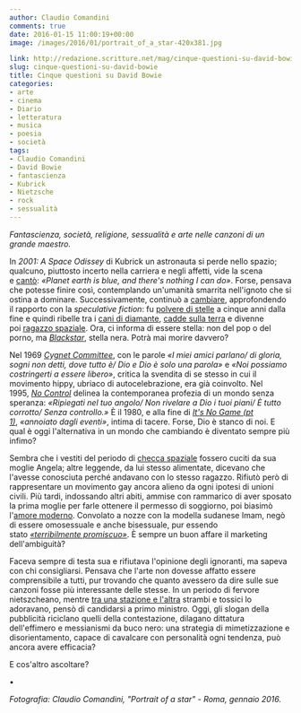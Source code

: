 ```yaml
---
author: Claudio Comandini
comments: true
date: 2016-01-15 11:00:19+00:00
image: /images/2016/01/portrait_of_a_star-420x381.jpg

link: http://redazione.scritture.net/mag/cinque-questioni-su-david-bowie/
slug: cinque-questioni-su-david-bowie
title: Cinque questioni su David Bowie
categories:
- arte
- cinema
- Diario
- letteratura
- musica
- poesia
- società
tags:
- Claudio Comandini
- David Bowie
- fantascienza
- Kubrick
- Nietzsche
- rock
- sessualità
---
```


_Fantascienza, società, religione, sessualità e arte nelle canzoni di un grande maestro._



In _2001: A Space Odissey_ di Kubrick un astronauta si perde nello spazio; qualcuno, piuttosto incerto nella carriera e negli affetti, vide la scena e [cantò](https://www.youtube.com/watch?v=D67kmFzSh_o): _«Planet earth is blue, and there's nothing I can do»_. Forse, pensava che potesse finire così, contemplando un'umanità smarrita nell'ignoto che si ostina a dominare. Successivamente, continuò a [cambiare](https://www.youtube.com/watch?v=pl3vxEudif8), approfondendo il rapporto con la _speculative fiction_: fu [polvere di stelle](https://www.youtube.com/watch?v=IWm03wYBTbM&list=PLuR3CWq59OyrTdWAeVkqH3F6UziQICYeN&index=1) a cinque anni dalla fine e quindi ribelle tra i [cani di diamante](https://www.youtube.com/watch?v=25uvh4axNCQ), [cadde sulla terra](https://www.youtube.com/watch?v=zfQd2LlJ_Rs) e divenne poi [ragazzo spaziale](https://www.youtube.com/watch?v=sjYHTCR0qBk). Ora, ci informa di essere stella: non del pop o del porno, ma _[Blackstar](https://www.youtube.com/watch?v=kszLwBaC4Sw)_, stella nera. Potrà mai morire davvero?

Nel 1969 _[Cygnet Committee](https://www.youtube.com/watch?v=om_azFmk9dc)_, con le parole _«I miei amici parlano/ di gloria, sogni non detti, dove tutto è/ Dio e Dio è solo una parola»_ e _«Noi possiamo costringerti a essere libero»_, critica la svendita di se stesso in cui il movimento hippy, ubriaco di autocelebrazione, era già coinvolto. Nel 1995, _[No Control](https://www.youtube.com/watch?v=JJkUWJ8xdC0)_ delinea la contemporanea profezia di un mondo senza speranza: _«Ripiegati nel tuo angolo/ Non rivelare a Dio i tuoi piani/ È tutto corrotto/ Senza controllo.»_ È il 1980, e alla fine di _[It's No Game (pt 1)](https://www.youtube.com/watch?v=q4HG-OjMxzE)_, _«annoiato dagli eventi»_, intima di tacere. Forse, Dio è stanco di noi. E qual è oggi l'alternativa in un mondo che cambiando è diventato sempre più infimo?

Sembra che i vestiti del periodo di [checca spaziale](https://www.youtube.com/watch?v=4B5zmDz4vR4) fossero cuciti da sua moglie Angela; altre leggende, da lui stesso alimentate, dicevano che l'avesse conosciuta perché andavano con lo stesso ragazzo. Rifiutò però di rappresentare un movimento gay ancora alieno da ogni ipotesi di unioni civili. Più tardi, indossando altri abiti, ammise con rammarico di aver sposato la prima moglie per farle ottenere il permesso di soggiorno, poi biasimò l'[amore moderno](https://www.youtube.com/watch?v=HnWOWVhFrLg). Convolato a nozze con la modella sudanese Imam, negò di essere omosessuale e anche bisessuale, pur essendo stato _[«terribilmente promiscuo»](https://www.youtube.com/watch?v=zZdNxKkMiRE)_. È sempre un buon affare il marketing dell'ambiguità?

Faceva sempre di testa sua e rifiutava l'opinione degli ignoranti, ma sapeva con chi consigliarsi. Pensava che l'arte non dovesse affatto essere comprensibile a tutti, pur trovando che quanto avessero da dire sulle sue canzoni fosse più interessante delle stesse. In un periodo di fervore nietszcheano, mentre [tra una stazione e l'altra](https://www.youtube.com/watch?v=KxtqJxq2yck) strambi e tossici lo adoravano, pensò di candidarsi a primo ministro. Oggi, gli slogan della pubblicità riciclano quelli della contestazione, dilagano dittatura dell'effimero e messianismi da buco nero: una strategia di mimetizzazione e disorientamento, capace di cavalcare con personalità ogni tendenza, può ancora avere efficacia?

E cos'altro ascoltare?

•

_Fotografia: Claudio Comandini, "Portrait of a star" - Roma, gennaio 2016._

